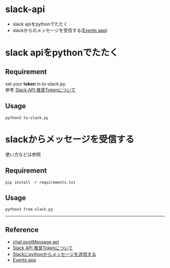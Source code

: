 # slack-api
- slack apiをpythonでたたく
- slackからのメッセージを受信する([Events app][events-app])

# slack apiをpythonでたたく

## Requirement
set your **token** in to-slack.py.  
参考 [Slack API 推奨Tokenについて](https://qiita.com/ykhirao/items/3b19ee6a1458cfb4ba21)

## Usage
`python3 to-slack.py`

# slackからメッセージを受信する
使い方などは参照
## Requirement
`pip install -r requirements.txt`

## Usage
`python3 from-slack.py`

<hr>

## Reference
- [chat.postMessage api](https://api.slack.com/methods/chat.postMessage)
- [Slack API 推奨Tokenについて](https://qiita.com/ykhirao/items/3b19ee6a1458cfb4ba21)
- [Slackにpythonからメッセージを送信する](https://qiita.com/stu345/items/24790710abc571aae3ea)
- [Events app][events-app]


[events-app]: https://api.slack.com/events-api
